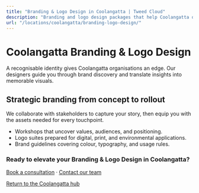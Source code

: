 ```yaml
---
title: "Branding & Logo Design in Coolangatta | Tweed Cloud"
description: "Branding and logo design packages that help Coolangatta organisations stand out."
url: "/locations/coolangatta/branding-logo-design/"
---
```


# Coolangatta Branding & Logo Design

A recognisable identity gives Coolangatta organisations an edge. Our designers guide you through brand discovery and translate insights into memorable visuals.

## Strategic branding from concept to rollout

We collaborate with stakeholders to capture your story, then equip you with the assets needed for every touchpoint.

- Workshops that uncover values, audiences, and positioning.
- Logo suites prepared for digital, print, and environmental applications.
- Brand guidelines covering colour, typography, and usage rules.

### Ready to elevate your Branding & Logo Design in Coolangatta?

[Book a consultation](/consultation/) · [Contact our team](/contact/)

[Return to the Coolangatta hub](/locations/coolangatta/)

